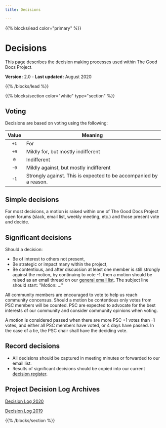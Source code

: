 ```yaml
---
title: Decisions

---
```


{{% blocks/lead color="primary" %}}

# Decisions

This page describes the decision making processes used within The Good Docs Project.

**Version:** 2.0 - **Last updated:** August 2020

{{% /blocks/lead %}}

{{% blocks/section color="white" type="section" %}}

## Voting

Decisions are based on voting using the following:

| Value | Meaning |
|:-----:|---------|
|`+1` | For |
|`+0` | Mildly for, but mostly indifferent |
|`0`  | Indifferent |
|`-0` | Mildly against, but mostly indifferent |
|`-1` | Strongly against. This is expected to be accompanied by a reason. |

## Simple decisions

For most decisions, a motion is raised within one of The Good Docs Project open forums (slack, email list, weekly meeting, etc.) and those present vote and decide. 

## Significant decisions

Should a decision:

*   Be of interest to others not present,
*   Be strategic or impact many within the project,
*   Be contentious, and after discussion at least one member is still strongly against the motion, by continuing to vote -1, then a motion should be raised as an email thread on our [general email list](https://thegooddocsproject.groups.io/g/main). The subject line should start: "Motion: …"

All community members are encouraged to vote to help us reach community concensus. Should a motion be contentious only votes from PSC members will be counted. PSC are expected to advocate for the best interests of our community and consider community opinions when voting.

A motion is considered passed when there are more PSC +1 votes than -1 votes, and either all PSC members have voted, or 4 days have passed. In the case of a tie, the PSC chair shall have the deciding vote.

## Record decisions

*   All decisions should be captured in meeting minutes or forwarded to our email list. 
*   Results of significant decisions should be copied into our current [decision register](https://github.com/thegooddocsproject/governance/wiki/Decision-Log-2021).

## Project Decision Log Archives

[Decision Log 2020](https://github.com/thegooddocsproject/governance/wiki/Decision-Log-2020)

[Decision Log 2019](https://github.com/thegooddocsproject/governance/wiki/Decision-Log-2019)

{{% /blocks/section %}}